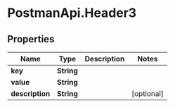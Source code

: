 # PostmanApi.Header3

## Properties

Name | Type | Description | Notes
------------ | ------------- | ------------- | -------------
**key** | **String** |  | 
**value** | **String** |  | 
**description** | **String** |  | [optional] 


